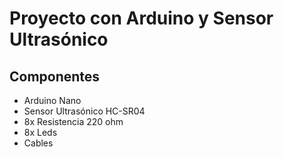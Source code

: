 # Proyecto con Arduino y Sensor Ultrasónico

## Componentes

- Arduino Nano
- Sensor Ultrasónico HC-SR04
- 8x Resistencia 220 ohm
- 8x Leds
- Cables
